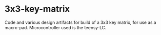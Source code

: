 # 3x3-key-matrix
Code and various design artifacts for build of a 3x3 key matrix, for use as a macro-pad. Microcontroller used is the teensy-LC. 
